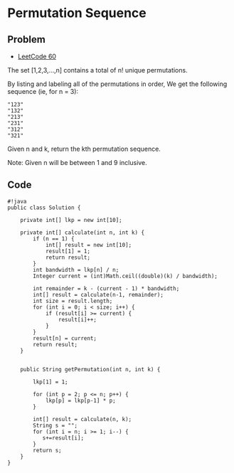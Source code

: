 Permutation Sequence
===


Problem
-------

* [LeetCode 60](https://oj.leetcode.com/problems/permutation-sequence/)

The set [1,2,3,…,n] contains a total of n! unique permutations.

By listing and labeling all of the permutations in order,
We get the following sequence (ie, for n = 3):

    "123"
    "132"
    "213"
    "231"
    "312"
    "321"

Given n and k, return the kth permutation sequence.

Note: Given n will be between 1 and 9 inclusive.



Code
----

    #!java
    public class Solution {

        private int[] lkp = new int[10];

        private int[] calculate(int n, int k) {
            if (n == 1) {
                int[] result = new int[10];
                result[1] = 1;
                return result;
            }
            int bandwidth = lkp[n] / n;
            Integer current = (int)Math.ceil((double)(k) / bandwidth);

            int remainder = k - (current - 1) * bandwidth;
            int[] result = calculate(n-1, remainder);
            int size = result.length;
            for (int i = 0; i < size; i++) {
                if (result[i] >= current) {
                    result[i]++;
                }
            }
            result[n] = current;
            return result;
        }


        public String getPermutation(int n, int k) {

            lkp[1] = 1;

            for (int p = 2; p <= n; p++) {
                lkp[p] = lkp[p-1] * p;
            }

            int[] result = calculate(n, k);
            String s = "";
            for (int i = n; i >= 1; i--) {
               s+=result[i];
            }
            return s;
        }
    }
